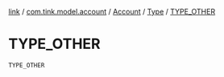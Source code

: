 [link](../../../index.md) / [com.tink.model.account](../../index.md) / [Account](../index.md) / [Type](index.md) / [TYPE_OTHER](./-t-y-p-e_-o-t-h-e-r.md)

# TYPE_OTHER

`TYPE_OTHER`